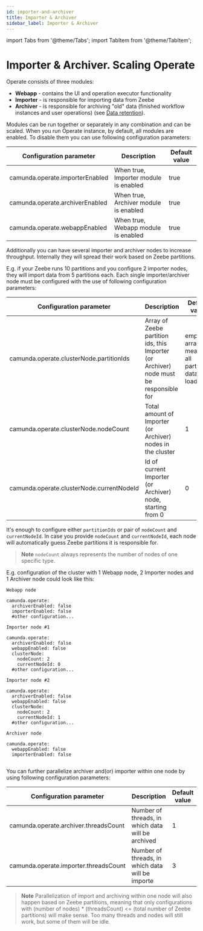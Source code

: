 ```yaml
---
id: importer-and-archiver
title: Importer & Archiver
sidebar_label: Importer & Archiver
---
```


import Tabs from '@theme/Tabs';
import TabItem from '@theme/TabItem';

# Importer & Archiver.  Scaling Operate

Operate consists of three modules:
 * **Webapp** - contains the UI and operation executor functionality
 * **Importer** - is responsible for importing data from Zeebe 
 * **Archiver** - is responsible for archiving "old" data (finished workflow instances and user operations) (see [Data retention](data-retention.md)).
 
Modules can be run together or separately in any combination and can be scaled. When you run Operate instance, by default, all modules are enabled. 
To disable them you can use following configuration parameters:

Configuration parameter | Description | Default value
-----|-------------|--------------
camunda.operate.importerEnabled | When true, Importer module is enabled | true
camunda.operate.archiverEnabled |  When true, Archiver module is enabled | true
camunda.operate.webappEnabled |  When true, Webapp module is enabled | true

Additionally you can have several importer and archiver nodes to increase throughput. Internally they will spread their work based on Zeebe partitions.

E.g. if your Zeebe runs 10 partitions and you configure 2 importer nodes, they will import data from 5 partitions each.
Each single importer/archiver node must be configured with the use of following configuration parameters:


Configuration parameter | Description | Default value
-----|-------------|--------------
camunda.operate.clusterNode.partitionIds | Array of Zeebe partition ids, this Importer (or Archiver) node must be responsible for | empty array, meaning all partitions data is loaded
camunda.operate.clusterNode.nodeCount |  Total amount of Importer (or Archiver) nodes in the cluster | 1
camunda.operate.clusterNode.currentNodeId |  Id of current Importer (or Archiver) node, starting from 0 | 0

It's enough to configure either `partitionIds` or pair of `nodeCount` and `currentNodeId`. In case you provide `nodeCount` and `currentNodeId`,
each node will automatically guess Zeebe partitions it is responsible for.

>**Note** `nodeCount` always represents the number of nodes of one specific type.

E.g. configuration of the cluster with 1 Webapp node, 2 Importer nodes and 1 Archiver node could look like this:
```
Webapp node

camunda.operate:
  archiverEnabled: false
  importerEnabled: false
  #other configuration...

Importer node #1

camunda.operate:
  archiverEnabled: false
  webappEnabled: false
  clusterNode:
    nodeCount: 2
    currentNodeId: 0
  #other configuration...
  
Importer node #2

camunda.operate:
  archiverEnabled: false
  webappEnabled: false
  clusterNode:
    nodeCount: 2
    currentNodeId: 1
  #other configuration...
  
Archiver node

camunda.operate:
  webappEnabled: false
  importerEnabled: false
  
```

You can further parallelize archiver and(or) importer within one node by using following configuration parameters:

Configuration parameter | Description | Default value
-----|-------------|--------------
camunda.operate.archiver.threadsCount | Number of threads, in which data will be archived | 1
camunda.operate.importer.threadsCount | Number of threads, in which data will be importe | 3

>**Note** Parallelization of import and archiving within one node will also happen based on Zeebe partitions, meaning that only configurations with
> (number of nodes) * (threadsCount) <= (total number of Zeebe partitions) will make sense. Too many threads and nodes will still work, but some of them will be idle.

